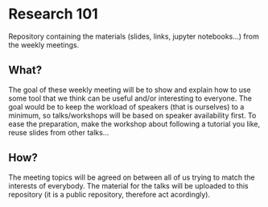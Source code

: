 # Research 101

Repository containing the materials (slides, links, jupyter notebooks...) from 
the weekly meetings.

## What?
The goal of these weekly meeting will be to show and explain how to use some tool that we think can be useful and/or interesting to everyone. The goal would be to keep the workload of speakers (that is ourselves) to a minimum, so talks/workshops will be based on speaker availability first. To ease the preparation, make the workshop about following a tutorial you like, reuse slides from
other talks...

## How?
The meeting topics will be agreed on between all of us trying to match the
interests of everybody. The material for the talks will be uploaded to this 
repository (it is a public repository, therefore act acordingly).
